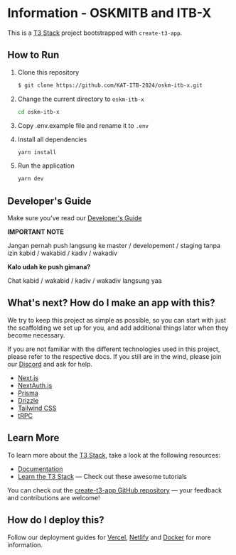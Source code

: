 # Information - OSKMITB and ITB-X

This is a [T3 Stack](https://create.t3.gg/) project bootstrapped with `create-t3-app`.

## How to Run

1. Clone this repository

   ```sh
   $ git clone https://github.com/KAT-ITB-2024/oskm-itb-x.git
   ```

2. Change the current directory to `oskm-itb-x`

   ```sh
   cd oskm-itb-x
   ```

3. Copy .env.example file and rename it to `.env`

4. Install all dependencies

   ```sh
   yarn install

   ```

5. Run the application

   ```sh
   yarn dev

   ```

## Developer's Guide

Make sure you've read our [Developer's Guide](https://docs.google.com/document/d/1NcUUiC448Lq71QNghIzzrK--7jbi2n4CG_1_37qQfNQ/edit?usp=sharing)

**IMPORTANT NOTE**

Jangan pernah push langsung ke master / developement / staging tanpa izin kabid / wakabid / kadiv / wakadiv

**Kalo udah ke push gimana?**

Chat kabid / wakabid / kadiv / wakadiv langsung yaa

## What's next? How do I make an app with this?

We try to keep this project as simple as possible, so you can start with just the scaffolding we set up for you, and add additional things later when they become necessary.

If you are not familiar with the different technologies used in this project, please refer to the respective docs. If you still are in the wind, please join our [Discord](https://t3.gg/discord) and ask for help.

- [Next.js](https://nextjs.org)
- [NextAuth.js](https://next-auth.js.org)
- [Prisma](https://prisma.io)
- [Drizzle](https://orm.drizzle.team)
- [Tailwind CSS](https://tailwindcss.com)
- [tRPC](https://trpc.io)

## Learn More

To learn more about the [T3 Stack](https://create.t3.gg/), take a look at the following resources:

- [Documentation](https://create.t3.gg/)
- [Learn the T3 Stack](https://create.t3.gg/en/faq#what-learning-resources-are-currently-available) — Check out these awesome tutorials

You can check out the [create-t3-app GitHub repository](https://github.com/t3-oss/create-t3-app) — your feedback and contributions are welcome!

## How do I deploy this?

Follow our deployment guides for [Vercel](https://create.t3.gg/en/deployment/vercel), [Netlify](https://create.t3.gg/en/deployment/netlify) and [Docker](https://create.t3.gg/en/deployment/docker) for more information.
